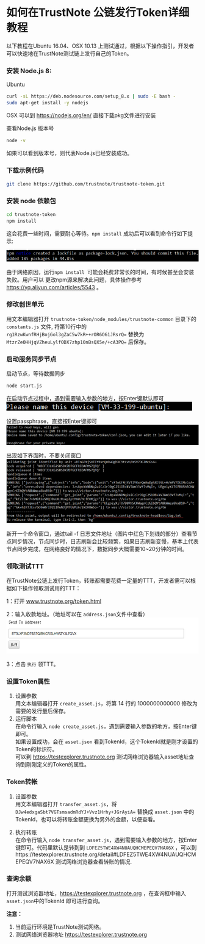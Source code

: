 如何在TrustNote 公链发行Token详细教程
===============================

以下教程在Ubuntu 16.04、OSX 10.13 上测试通过，根据以下操作指引，开发者可以快速地在TrustNote测试链上发行自己的Token。
<!-- //NODE.JS ENV  -->
<!-- // VERSION  -->

### 安装 Node.js 8:

Ubuntu

```bash
curl -sL https://deb.nodesource.com/setup_8.x | sudo -E bash -
sudo apt-get install -y nodejs
```
OSX 可以到 https://nodejs.org/en/ 直接下载pkg文件进行安装

查看Node.js 版本号
```bash
node -v
```
如果可以看到版本号，则代表Node.js已经安装成功。


### 下载示例代码

```bash
git clone https://github.com/trustnote/trustnote-token.git
```
### 安装 node 依赖包
```bash
cd trustnote-token
npm install
```
这会花费一些时间，需要耐心等待。`npm install` 成功后可以看到命令行如下提示:

![](./images/image02.png )

由于网络原因，运行`npm install `可能会耗费非常长的时间，有时候甚至会安装失败。用户可以 更改npm源来解决此问题，具体操作参考 https://yq.aliyun.com/articles/5543 。


### 修改创世单元

用文本编辑器打开 `trustnote-token/node_modules/trustnote-common` 目录下的 `constants.js` 文件, 将第10行中的 `rg1RzwKwnfRHjBojGol3gZaC5w7kR++rOR6O61JRsrQ=` 替换为 `MtzrZeOHHjqVZheuLylf0DX7zhp10nBsQX5e/+cA3PQ=` 后保存。


### 启动服务同步节点

启动节点，等待数据同步
``` bash
node start.js
```
在启动节点过程中，遇到需要输入参数的地方，按Enter键默认即可
![](./images/devicename.png )

设置passphrase，直接按Enter键即可
![](./images/passprase.png )

出现如下界面时，不要关闭窗口
![](./images/success.png )

新开一个命令窗口，通过tail -f 日志文件地址（图片中红色下划线的部分）查看节点同步情况，节点同步时，日志刷新会比较频繁，如果日志刷新变慢，基本上代表节点同步完成，在网络良好的情况下，数据同步大概需要10~20分钟的时间。

###  领取测试TTT

在TrustNote公链上发行Token，转账都需要花费一定量的TTT，开发者需可以根据如下操作领取测试用的TTT：

1：打开 www.trustnote.org/token.html 

2：输入收款地址。（地址可以在 `address.json`文件中查看）
![](./images/getmoney.png )

3：点击 `执行` 领TTT。


###   设置Token属性
1. 设置参数  
 用文本编辑器打开 `create_asset.js`，将第 14 行的 1000000000000 修改为需要的发行量后保存。
2. 运行脚本  
在命令行输入 `node create_asset.js`，遇到需要输入参数的地方，按Enter键即可。   
如果设置成功，会在 `asset.json` 看到TokenId，这个TokenId就是刚才设置的Token的标识符。   
可以到 https://testexplorer.trustnote.org 测试网络浏览器输入asset地址查询到刚刚定义的Token的属性。


###    Token转帐
 1. 设置参数  
 用文本编辑器打开 `transfer_asset.js`，将 `DJw4edxgaSbt7VGTsmsadmRdYJ+Vvz1Hrhy+JGrAyiA=` 替换成 `asset.json` 中的TokenId，也可以将转账金额更换为另外的金额，以便查看。

 2. 执行转账  
 在命令行输入 `node transfer_asset.js`，遇到需要输入参数的地方，按Enter键即可。代码里默认是转到到 `LDFEZ5TWE4XW4NUAUQHCMEPEQV7NAX6X` ，可以到https://testexplorer.trustnote.org/detail#LDFEZ5TWE4XW4NUAUQHCMEPEQV7NAX6X 测试网络浏览器查看转账的情况.

###    查询余额
打开测试浏览器地址，https://testexplorer.trustnote.org ，在查询框中输入`asset.json`中的TokenId 即可进行查询。



**注意：** 
1. 当前运行环境是TrustNote测试网络。
2.  测试网络浏览器地址 https://testexplorer.trustnote.org
